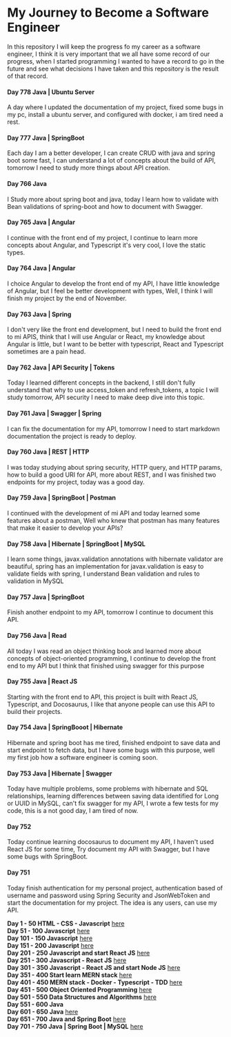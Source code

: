 # My Journey to Become a Software Engineer

In this repository I will keep the progress fo my career as a software engineer, I think
it is very important that we all have some record of our progress, when I started
programming I wanted to have a record to go in the future and see what decisions I have
taken and this repository is the result of that record.

#### Day 778 Java | Ubuntu Server

A day where I updated the documentation of my project, fixed some bugs in my pc, install a ubuntu server, and configured with docker, i am tired need a rest.

#### Day 777 Java | SpringBoot
Each day I am a better developer, I can create CRUD with java and spring boot some fast, I can understand a lot of concepts about the build of API, tomorrow I need to study more things about API creation.

#### Day 766 Java
I Study more about spring boot and java, today I learn how to validate with Bean validations of spring-boot and how to document with Swagger.

#### Day 765 Java | Angular

I continue with the front end of my project, I continue to learn more concepts about Angular, and Typescript it's very cool, I love the static types.

#### Day 764 Java | Angular

I choice Angular to develop the front end of my API, I have little knowledge of Angular, but I feel be better development with types, Well, I think I will finish my project by the end of November.

#### Day 763 Java | Spring

I don't very like the front end development, but I need to build the front end to mi APIS, think that I will use Angular or React, my knowledge about Angular is little, but I want to be better with typescript,  React and Typescript sometimes are a pain head.

#### Day 762 Java | API Security | Tokens

Today I learned different concepts in the backend, I still don't fully understand that why to use access_token and refresh_tokens, a topic I will study tomorrow, API security I need to make deep dive into this topic.

#### Day 761 Java | Swagger | Spring

I can fix the documentation for my API, tomorrow I need to start markdown documentation the project is ready to deploy.

#### Day 760 Java | REST | HTTP

I was today studying about spring security, HTTP query, and HTTP params, how to build a good URI for API, more about REST, and I was finished two endpoints for my project,  today was a good day.

#### Day 759 Java | SpringBoot | Postman

I continued with the development of mi API and today learned some features about a postman, Well who knew that postman has many features that make it easier to develop your APIs?

#### Day 758 Java | Hibernate | SpringBoot | MySQL

I learn some things, javax.validation annotations with hibernate validator are beautiful, spring has an implementation for javax.validation is easy to validate fields with spring, I understand Bean validation and rules to validation in MySQL 

#### Day 757 Java | SpringBoot
Finish another endpoint to my API, tomorrow I continue to document this API.

#### Day 756 Java | Read

All today I was read an object thinking book and learned more about concepts of object-oriented programming, I continue to develop the front end to my API but I think that finished using swagger for this purpose

#### Day 755 Java | React JS

Starting with the front end to API, this project is built with React JS, Typescript, and Docosaurus, I like that anyone people can use this API to build their projects.

#### Day 754 Java | SpringBooot | Hibernate

Hibernate and spring boot has me tired, finished endpoint to save data and start endpoint to fetch data, but I have some bugs with this purpose, well my first job how a software engineer is coming soon.

#### Day 753 Java | Hibernate | Swagger

Today have multiple problems, some problems with hibernate and SQL relationships, learning differences between saving data identified for Long or UUID in MySQL, can't fix swagger for my API, I wrote a few tests for my code, this is a not good day, I am tired of now.


#### Day 752

Today continue learning docosaurus to document my API, I haven't used React JS for 
some time, Try document my API with Swagger, but I have some bugs with SpringBoot.

#### Day 751

Today finish authentication for my personal project, authentication based of username and
password using Spring Security and JsonWebToken and start the documentation for my
project. The idea is any users, can use my API.

**Day 1 - 50 HTML - CSS - Javascript**  [here](./day0-50.md)</br>
**Day 51 - 100 Javascript** [here](./day51-100.md)</br>
**Day 101 - 150 Javascript** [here](./day101-150.md)</br>
**Day 151 - 200 Javascript** [here](./day151-200.md)</br>
**Day 201 - 250 Javascript and start React JS** [here](day201-250.md)</br>
**Day 251 - 300 Javascript - React JS** [here](day251-300.md)</br>
**Day 301 - 350 Javascript - React JS and start Node JS** [here](day301-350.md)</br>
**Day 351 - 400 Start learn MERN stack** [here](day351-400.md)</br>
**Day 401 - 450 MERN stack - Docker - Typescript - TDD** [here](day401-450.md)</br>
**Day 451 - 500 Object Oriented Programming** [here](day451-500.md)</br>
**Day 501 - 550 Data Structures and Algorithms** [here](day501-550.md)</br>
**Day 551 - 600 Java**</br>
**Day 601 - 650 Java** [here](day601-650.md)</br>
**Day 651 - 700 Java and Spring Boot** [here](days651-700.md)</br>
**Day 701 - 750 Java | Spring Boot | MySQL** [here](day701-750.md)</br>

